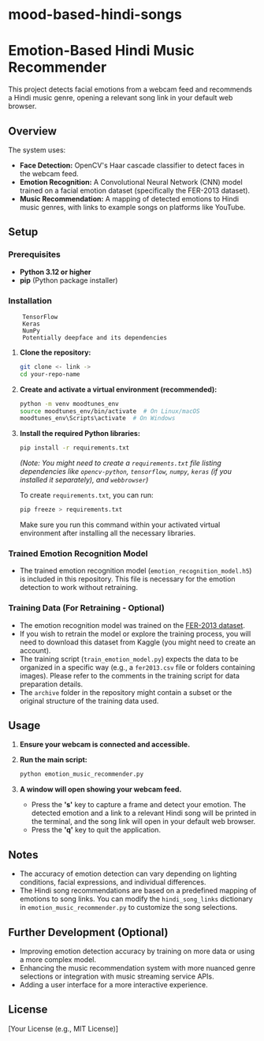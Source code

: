 # mood-based-hindi-songs

# Emotion-Based Hindi Music Recommender

This project detects facial emotions from a webcam feed and recommends a Hindi music genre, opening a relevant song link in your default web browser.

## Overview

The system uses:

* **Face Detection:** OpenCV's Haar cascade classifier to detect faces in the webcam feed.
* **Emotion Recognition:** A Convolutional Neural Network (CNN) model trained on a facial emotion dataset (specifically the FER-2013 dataset).
* **Music Recommendation:** A mapping of detected emotions to Hindi music genres, with links to example songs on platforms like YouTube.

## Setup

### Prerequisites

* **Python 3.12 or higher**
* **pip** (Python package installer)

### Installation
        TensorFlow
        Keras
        NumPy
        Potentially deepface and its dependencies


        
1.  **Clone the repository:**
    ```bash
    git clone <- link ->
    cd your-repo-name
    ```

2.  **Create and activate a virtual environment (recommended):**
    ```bash
    python -m venv moodtunes_env
    source moodtunes_env/bin/activate  # On Linux/macOS
    moodtunes_env\Scripts\activate  # On Windows
    ```

3.  **Install the required Python libraries:**
    ```bash
    pip install -r requirements.txt
    ```
    *(Note: You might need to create a `requirements.txt` file listing dependencies like `opencv-python`, `tensorflow`, `numpy`, `keras` (if you installed it separately), and `webbrowser`)*

    To create `requirements.txt`, you can run:
    ```bash
    pip freeze > requirements.txt
    ```
    Make sure you run this command within your activated virtual environment after installing all the necessary libraries.

### Trained Emotion Recognition Model

* The trained emotion recognition model (`emotion_recognition_model.h5`) is included in this repository. This file is necessary for the emotion detection to work without retraining.

### Training Data (For Retraining - Optional)

* The emotion recognition model was trained on the [FER-2013 dataset](https://www.kaggle.com/c/challenges-in-representation-learning-facial-expression-recognition-challenge/data).
* If you wish to retrain the model or explore the training process, you will need to download this dataset from Kaggle (you might need to create an account).
* The training script (`train_emotion_model.py`) expects the data to be organized in a specific way (e.g., a `fer2013.csv` file or folders containing images). Please refer to the comments in the training script for data preparation details.
* The `archive` folder in the repository might contain a subset or the original structure of the training data used.

## Usage

1.  **Ensure your webcam is connected and accessible.**

2.  **Run the main script:**
    ```bash
    python emotion_music_recommender.py
    ```

3.  **A window will open showing your webcam feed.**
    * Press the **'s'** key to capture a frame and detect your emotion. The detected emotion and a link to a relevant Hindi song will be printed in the terminal, and the song link will open in your default web browser.
    * Press the **'q'** key to quit the application.

## Notes

* The accuracy of emotion detection can vary depending on lighting conditions, facial expressions, and individual differences.
* The Hindi song recommendations are based on a predefined mapping of emotions to song links. You can modify the `hindi_song_links` dictionary in `emotion_music_recommender.py` to customize the song selections.

## Further Development (Optional)

* Improving emotion detection accuracy by training on more data or using a more complex model.
* Enhancing the music recommendation system with more nuanced genre selections or integration with music streaming service APIs.
* Adding a user interface for a more interactive experience.

## License

[Your License (e.g., MIT License)]